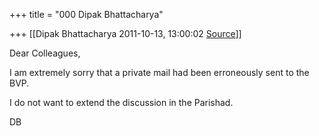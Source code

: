 +++
title = "000 Dipak Bhattacharya"

+++
[[Dipak Bhattacharya	2011-10-13, 13:00:02 [Source](https://groups.google.com/g/bvparishat/c/mM_TvWQPwns)]]



Dear Colleagues,  

I am extremely sorry that a private mail had been erroneously sent to the BVP.  

I do not want to extend the discussion in the Parishad.

DB

